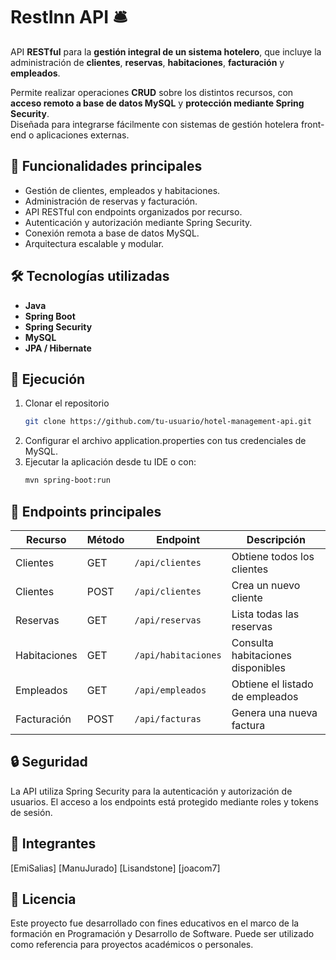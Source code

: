 # RestInn API 🛎️

API **RESTful** para la **gestión integral de un sistema hotelero**, que incluye la administración de **clientes**, **reservas**, **habitaciones**, **facturación** y **empleados**.

Permite realizar operaciones **CRUD** sobre los distintos recursos, con **acceso remoto a base de datos MySQL** y **protección mediante Spring Security**.  
Diseñada para integrarse fácilmente con sistemas de gestión hotelera front-end o aplicaciones externas.

## 🧩 Funcionalidades principales
- Gestión de clientes, empleados y habitaciones.
- Administración de reservas y facturación.
- API RESTful con endpoints organizados por recurso.
- Autenticación y autorización mediante Spring Security.
- Conexión remota a base de datos MySQL.
- Arquitectura escalable y modular.

## 🛠️ Tecnologías utilizadas
- **Java**  
- **Spring Boot**  
- **Spring Security**  
- **MySQL**  
- **JPA / Hibernate**

## 🚀 Ejecución
1. Clonar el repositorio  
   ```bash
   git clone https://github.com/tu-usuario/hotel-management-api.git
2. Configurar el archivo application.properties con tus credenciales de MySQL.
3. Ejecutar la aplicación desde tu IDE o con:
    ```bash
   mvn spring-boot:run

## 📡 Endpoints principales
| Recurso      | Método | Endpoint            | Descripción                       |
| ------------ | ------ | ------------------- | --------------------------------- |
| Clientes     | GET    | `/api/clientes`     | Obtiene todos los clientes        |
| Clientes     | POST   | `/api/clientes`     | Crea un nuevo cliente             |
| Reservas     | GET    | `/api/reservas`     | Lista todas las reservas          |
| Habitaciones | GET    | `/api/habitaciones` | Consulta habitaciones disponibles |
| Empleados    | GET    | `/api/empleados`    | Obtiene el listado de empleados   |
| Facturación  | POST   | `/api/facturas`     | Genera una nueva factura          |

## 🔒 Seguridad
La API utiliza Spring Security para la autenticación y autorización de usuarios.
El acceso a los endpoints está protegido mediante roles y tokens de sesión.

## 👥 Integrantes
[EmiSalias]
[ManuJurado]
[Lisandstone]
[joacom7]

## 📄 Licencia
Este proyecto fue desarrollado con fines educativos en el marco de la formación en Programación y Desarrollo de Software.
Puede ser utilizado como referencia para proyectos académicos o personales.
